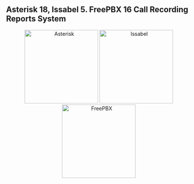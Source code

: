 ## Asterisk 18, Issabel 5. FreePBX 16 Call Recording Reports System
<p align="center">
  <a href="#"><img width="200" src="https://upload.wikimedia.org/wikipedia/commons/thumb/2/20/Asterisk_logo.svg/1280px-Asterisk_logo.svg.png" alt="Asterisk"></a>
  <a href="#"><img width="200" src="https://www.issabel.ir/logos/large_issabel-iogo-90.png" alt="Issabel"></a>
  <a href="#"><img width="200" src="https://www.freepbx.org/wp-content/uploads/Sangoma_FreePBX_Logo_RGB_hori-pos-e1588854523908.png" alt="FreePBX"></a>
</p>
